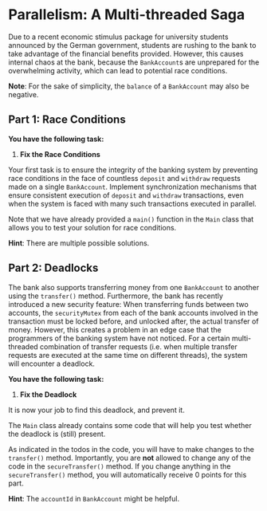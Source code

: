 # Parallelism: A Multi-threaded Saga

Due to a recent economic stimulus package for university students announced by the German government, students are rushing to the bank to take advantage of the financial benefits provided.
However, this causes internal chaos at the bank, because the `BankAccount`s are unprepared for the overwhelming activity, which can lead to potential race conditions.

**Note**: For the sake of simplicity, the `balance` of a `BankAccount` may also be negative.

## Part 1: Race Conditions

**You have the following task:**

1. **Fix the Race Conditions**

Your first task is to ensure the integrity of the banking system by preventing race conditions in the face of countless `deposit` and `withdraw` requests made on a single `BankAccount`.
Implement synchronization mechanisms that ensure consistent execution of `deposit` and `withdraw` transactions, even when the system is faced with many such transactions executed in parallel.

Note that we have already provided a `main()` function in the `Main` class that allows you to test your solution for race conditions.

**Hint**: There are multiple possible solutions.

## Part 2: Deadlocks

The bank also supports transferring money from one `BankAccount` to another using the `transfer()` method.
Furthermore, the bank has recently introduced a new security feature:
When transferring funds between two accounts, the `securityMutex` from each of the bank accounts involved in the transaction must be locked before, and unlocked after, the actual transfer of money.
However, this creates a problem in an edge case that the programmers of the banking system have not noticed.
For a certain multi-threaded combination of transfer requests (i.e. when multiple transfer requests are executed at the same time on different threads), the system will encounter a deadlock.

**You have the following task:**

1. **Fix the Deadlock**

It is now your job to find this deadlock, and prevent it.

The `Main` class already contains some code that will help you test whether the deadlock is (still) present.

As indicated in the todos in the code, you will have to make changes to the `transfer()` method.
Importantly, you are **not** allowed to change any of the code in the `secureTransfer()` method.
If you change anything in the `secureTransfer()` method, you will automatically receive 0 points for this part.

**Hint**: The `accountId` in `BankAccount` might be helpful.
